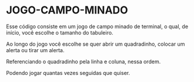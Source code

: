 # JOGO-CAMPO-MINADO

<p>Esse código consiste em um jogo de campo minado de terminal, o qual, de início, você escolhe o tamanho do tabuleiro.</p>
<p>Ao longo do jogo você escolhe se quer abrir um quadradinho, colocar um alerta ou tirar um alerta.</p>
<p>Referenciando o quadradinho pela linha e coluna, nessa ordem.</p>
<p>Podendo jogar quantas vezes seguidas que quiser.</p>
